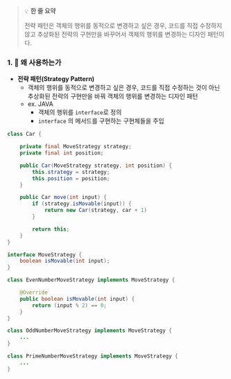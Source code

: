 > 💡 **한 줄 요약**
>
> 전략 패턴은 객체의 행위를 동적으로 변경하고 싶은 경우, 코드를 직접 수정하지 않고 추상화된 전략의 구현만을 바꾸어서 객체의 행위를 변경하는 디자인 패턴이다.

### 1. 🤔 왜 사용하는가

- **전략 패턴(Strategy Pattern)**
  - 객체의 행위를 동적으로 변경하고 싶은 경우, 코드를 직접 수정하는 것이 아닌 추상화된 전략의 구현만을 바꿔 객체의 행위를 변경하는 디자인 패턴
  - ex. JAVA
    - 객체의 행위를 `interface`로 정의
    - `interface` 의 메서드를 구현하는 구현체들을 주입

```java
class Car {

	private final MoveStrategy strategy;
	private final int position;

	public Car(MoveStrategy strategy, int position) {
		this.strategy = strategy;
		this.position = position;
	}

	public Car move(int input) {
		if (strategy.isMovable(input)) {
			return new Car(strategy, car + 1)
		}

		return this;
	}
}

interface MoveStrategy {
	boolean isMovable(int input);
}

class EvenNumberMoveStrategy implements MoveStrategy {

	@Override
	public boolean isMovable(int input) {
		return (input % 2) == 0;
	}
}

class OddNumberMoveStrategy implements MoveStrategy {
	...
}

class PrimeNumberMoveStrategy implements MoveStrategy {
	...
}
```
